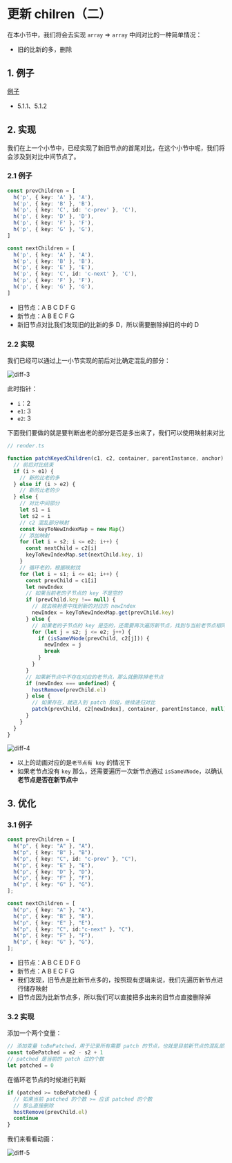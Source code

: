# 更新 chilren（二）

在本小节中，我们将会去实现 `array` => `array` 中间对比的一种简单情况：

- 旧的比新的多，删除

## 1. 例子

[例子](https://github.com/TTiip/my-mini-vue/tree/master/example/patchChildren/ArrayToArray.js)

- 5.1.1、5.1.2

## 2. 实现

我们在上一个小节中，已经实现了新旧节点的首尾对比，在这个小节中呢，我们将会涉及到对比中间节点了。

### 2.1 例子

```ts
const prevChildren = [
  h('p', { key: 'A' }, 'A'),
  h('p', { key: 'B' }, 'B'),
  h('p', { key: 'C', id: 'c-prev' }, 'C'),
  h('p', { key: 'D' }, 'D'),
  h('p', { key: 'F' }, 'F'),
  h('p', { key: 'G' }, 'G'),
]

const nextChildren = [
  h('p', { key: 'A' }, 'A'),
  h('p', { key: 'B' }, 'B'),
  h('p', { key: 'E' }, 'E'),
  h('p', { key: 'C', id: 'c-next' }, 'C'),
  h('p', { key: 'F' }, 'F'),
  h('p', { key: 'G' }, 'G'),
]
```

- 旧节点：A B C D F G
- 新节点：A B E C F G
- 新旧节点对比我们发现旧的比新的多 D，所以需要删除掉旧的中的 D

### 2.2 实现

我们已经可以通过上一小节实现的前后对比确定混乱的部分：

![diff-3](https://raw.githubusercontent.com/TTiip/my-mini-vue-docs/main/images/diff/vue-diff-03.gif)

此时指针：

- `i`：2
- `e1`: 3
- `e2`: 3

下面我们要做的就是要判断出老的部分是否是多出来了，我们可以使用映射来对比

```ts
// render.ts

function patchKeyedChildren(c1, c2, container, parentInstance, anchor) {
  // 前后对比结束
  if (i > e1) {
    // 新的比老的多
  } else if (i > e2) {
    // 新的比老的少
  } else {
    // 对比中间部分
    let s1 = i
    let s2 = i
    // c2 混乱部分映射
    const keyToNewIndexMap = new Map()
    // 添加映射
    for (let i = s2; i <= e2; i++) {
      const nextChild = c2[i]
      keyToNewIndexMap.set(nextChild.key, i)
    }
    // 循环老的，根据映射找
    for (let i = s1; i <= e1; i++) {
      const prevChild = c1[i]
      let newIndex
      // 如果当前老的子节点的 key 不是空的
      if (prevChild.key !== null) {
        // 就去映射表中找到新的对应的 newIndex
        newIndex = keyToNewIndexMap.get(prevChild.key)
      } else {
        // 如果老的子节点的 key 是空的，还需要再次遍历新节点，找到与当前老节点相同的 VNode，并将其索引赋给 j
        for (let j = s2; j <= e2; j++) {
          if (isSameVNode(prevChild, c2[j])) {
            newIndex = j
            break
          }
        }
      }
      // 如果新节点中不存在对应的老节点，那么就删除掉老节点
      if (newIndex === undefined) {
        hostRemove(prevChild.el)
      } else {
        // 如果存在，就进入到 patch 阶段，继续递归对比
        patch(prevChild, c2[newIndex], container, parentInstance, null)
      }
    }
  }
}
```

![diff-4](https://raw.githubusercontent.com/TTiip/my-mini-vue-docs/main/images/diff/vue-diff-04.gif)

- 以上的动画对应的是`老节点有 key` 的情况下
- 如果老节点没有 `key` 那么，还需要遍历一次新节点通过 `isSameVNode`，以确认**老节点是否在新节点中**

## 3. 优化

### 3.1 例子

```ts
const prevChildren = [
  h("p", { key: "A" }, "A"),
  h("p", { key: "B" }, "B"),
  h("p", { key: "C", id: "c-prev" }, "C"),
  h("p", { key: "E" }, "E"),
  h("p", { key: "D" }, "D"),
  h("p", { key: "F" }, "F"),
  h("p", { key: "G" }, "G"),
];

const nextChildren = [
  h("p", { key: "A" }, "A"),
  h("p", { key: "B" }, "B"),
  h("p", { key: "E" }, "E"),
  h("p", { key: "C", id:"c-next" }, "C"),
  h("p", { key: "F" }, "F"),
  h("p", { key: "G" }, "G"),
];
```

- 旧节点：A B C E D F G
- 新节点：A B E C F G
- 我们发现，旧节点是比新节点多的，按照现有逻辑来说，我们先遍历新节点进行储存映射
- 旧节点因为比新节点多，所以我们可以直接把多出来的旧节点直接删除掉

### 3.2 实现

添加一个两个变量：

```ts
// 添加变量 toBePatched，用于记录所有需要 patch 的节点，也就是目前新节点的混乱部分的个数
const toBePatched = e2 - s2 + 1
// patched 是当前的 patch 过的个数
let patched = 0
```

在循环老节点的时候进行判断

```ts
if (patched >= toBePatched) {
  // 如果当前 patched 的个数 >= 应该 patched 的个数
  // 那么直接删除
  hostRemove(prevChild.el)
  continue
}
```

我们来看看动画：

![diff-5](https://raw.githubusercontent.com/TTiip/my-mini-vue-docs/main/images/diff/vue-diff-05.gif)
